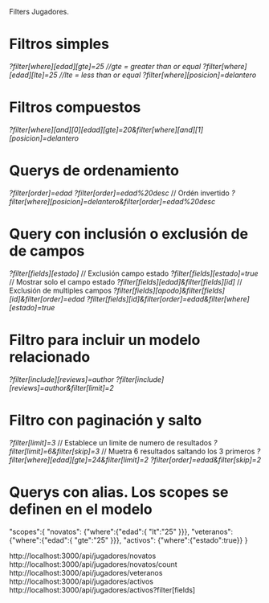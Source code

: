 Filters
Jugadores. 
# Filtros simples
*?filter[where][edad][gte]=25  //gte = greater than or equal*
*?filter[where][edad][lte]=25  //lte = less than or equal*
*?filter[where][posicion]=delantero*
# Filtros compuestos
*?filter[where][and][0][edad][gte]=20&filter[where][and][1][posicion]=delantero*
# Querys de ordenamiento 
*?filter[order]=edad*
*?filter[order]=edad%20desc* // Ordén invertido
*?filter[where][posicion]=delantero&filter[order]=edad%20desc*
# Query con inclusión o exclusión de de campos
*?filter[fields][estado]* // Exclusión campo estado
*?filter[fields][estado]=true* // Mostrar solo el campo estado
*?filter[fields][edad]&filter[fields][id]* // Exclusión de multiples campos
*?filter[fields][apodo]&filter[fields][id]&filter[order]=edad*
*?filter[fields][id]&filter[order]=edad&filter[where][estado]=true*
# Filtro para incluir un modelo relacionado
*?filter[include][reviews]=author*
*?filter[include][reviews]=author&filter[limit]=2*
# Filtro con paginación y salto 
*?filter[limit]=3* // Establece un limite de numero de resultados
*?filter[limit]=6&filter[skip]=3* // Muetra 6 resultados saltando los 3 primeros
*?filter[where][edad][gte]=24&filter[limit]=2*
*?filter[order]=edad&filter[skip]=2*
# Querys con alias. Los scopes se definen en el modelo
"scopes":{
    "novatos": {"where":{"edad":{ "lt":"25" }}},
    "veteranos": {"where":{"edad":{ "gte":"25" }}},
    "activos": {"where":{"estado":true}}
  }

http://localhost:3000/api/jugadores/novatos
http://localhost:3000/api/jugadores/novatos/count
http://localhost:3000/api/jugadores/veteranos
http://localhost:3000/api/jugadores/activos
http://localhost:3000/api/jugadores/activos?filter[fields]